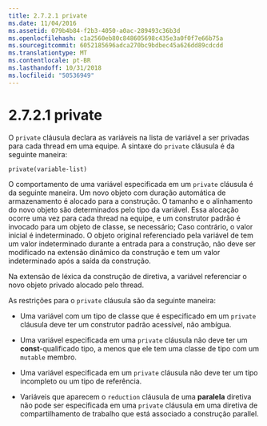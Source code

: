 ```yaml
---
title: 2.7.2.1 private
ms.date: 11/04/2016
ms.assetid: 079b4b84-f2b3-4050-a0ac-289493c36b3d
ms.openlocfilehash: c1a2560eb80c848605698c435e3a0f0f7e66b75a
ms.sourcegitcommit: 6052185696adca270bc9bdbec45a626dd89cdcdd
ms.translationtype: MT
ms.contentlocale: pt-BR
ms.lasthandoff: 10/31/2018
ms.locfileid: "50536949"
---
```

# <a name="2721-private"></a>2.7.2.1 private

O `private` cláusula declara as variáveis na lista de variável a ser privadas para cada thread em uma equipe. A sintaxe do `private` cláusula é da seguinte maneira:

```
private(variable-list)
```

O comportamento de uma variável especificada em um `private` cláusula é da seguinte maneira. Um novo objeto com duração automática de armazenamento é alocado para a construção. O tamanho e o alinhamento do novo objeto são determinados pelo tipo da variável. Essa alocação ocorre uma vez para cada thread na equipe, e um construtor padrão é invocado para um objeto de classe, se necessário; Caso contrário, o valor inicial é indeterminado.  O objeto original referenciado pela variável de tem um valor indeterminado durante a entrada para a construção, não deve ser modificado na extensão dinâmico da construção e tem um valor indeterminado após a saída da construção.

Na extensão de léxica da construção de diretiva, a variável referenciar o novo objeto privado alocado pelo thread.

As restrições para o `private` cláusula são da seguinte maneira:

- Uma variável com um tipo de classe que é especificado em um `private` cláusula deve ter um construtor padrão acessível, não ambígua.

- Uma variável especificada em uma `private` cláusula não deve ter um **const**-qualificado tipo, a menos que ele tem uma classe de tipo com um `mutable` membro.

- Uma variável especificada em um `private` cláusula não deve ter um tipo incompleto ou um tipo de referência.

- Variáveis que aparecem o `reduction` cláusula de uma **paralela** diretiva não pode ser especificada em uma `private` cláusula em uma diretiva de compartilhamento de trabalho que está associado a construção parallel.